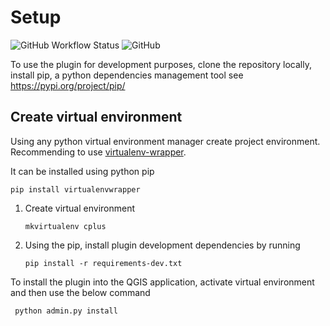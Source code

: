 # Setup

![GitHub Workflow Status](https://img.shields.io/github/actions/workflow/status/ConservationInternational/cplus-plugin/ci.yml?branch=master)
![GitHub](https://img.shields.io/github/license/ConservationInternational/cplus-plugin)

To use the plugin for development purposes, clone the repository locally,
install pip, a python dependencies management tool see https://pypi.org/project/pip/

## Create virtual environment

Using any python virtual environment manager create project environment. 
Recommending to use [virtualenv-wrapper](https://virtualenvwrapper.readthedocs.io/en/latest/).

It can be installed using python pip 

```
pip install virtualenvwrapper
```

 1. Create virtual environment

    ```
    mkvirtualenv cplus
    ```

2. Using the pip, install plugin development dependencies by running 

    ```
    pip install -r requirements-dev.txt
   ```


To install the plugin into the QGIS application, activate virtual environment and then use the below command

```
 python admin.py install
```
